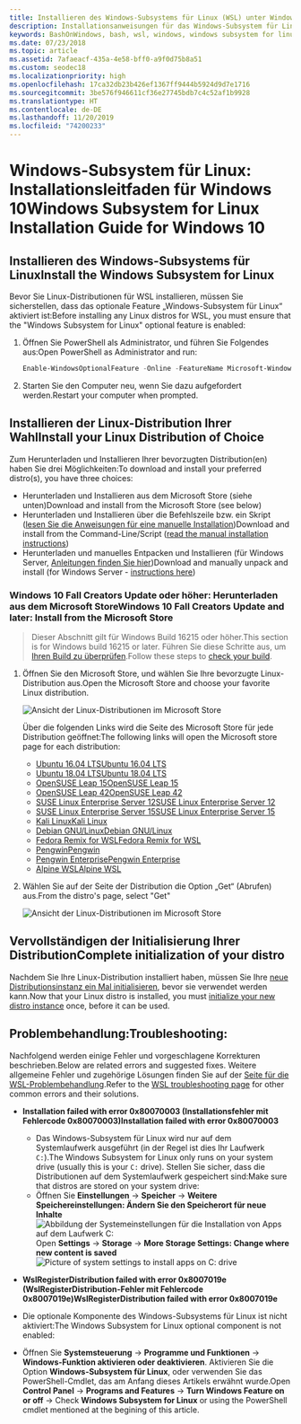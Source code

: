 ```yaml
---
title: Installieren des Windows-Subsystems für Linux (WSL) unter Windows 10
description: Installationsanweisungen für das Windows-Subsystem für Linux unter Windows 10.
keywords: BashOnWindows, bash, wsl, windows, windows subsystem for linux, windowssubsystem, ubuntu, debian, suse, windows 10, install
ms.date: 07/23/2018
ms.topic: article
ms.assetid: 7afaeacf-435a-4e58-bff0-a9f0d75b8a51
ms.custom: seodec18
ms.localizationpriority: high
ms.openlocfilehash: 17ca32db23b426ef1367ff9444b5924d9d7e1716
ms.sourcegitcommit: 3be576f946611cf36e27745bdb7c4c52af1b9928
ms.translationtype: HT
ms.contentlocale: de-DE
ms.lasthandoff: 11/20/2019
ms.locfileid: "74200233"
---
```

# <a name="windows-subsystem-for-linux-installation-guide-for-windows-10"></a><span data-ttu-id="7a1e3-104">Windows-Subsystem für Linux: Installationsleitfaden für Windows 10</span><span class="sxs-lookup"><span data-stu-id="7a1e3-104">Windows Subsystem for Linux Installation Guide for Windows 10</span></span>

## <a name="install-the-windows-subsystem-for-linux"></a><span data-ttu-id="7a1e3-105">Installieren des Windows-Subsystems für Linux</span><span class="sxs-lookup"><span data-stu-id="7a1e3-105">Install the Windows Subsystem for Linux</span></span>

<span data-ttu-id="7a1e3-106">Bevor Sie Linux-Distributionen für WSL installieren, müssen Sie sicherstellen, dass das optionale Feature „Windows-Subsystem für Linux“ aktiviert ist:</span><span class="sxs-lookup"><span data-stu-id="7a1e3-106">Before installing any Linux distros for WSL, you must ensure that the "Windows Subsystem for Linux" optional feature is enabled:</span></span>

1. <span data-ttu-id="7a1e3-107">Öffnen Sie PowerShell als Administrator, und führen Sie Folgendes aus:</span><span class="sxs-lookup"><span data-stu-id="7a1e3-107">Open PowerShell as Administrator and run:</span></span>
    ```powershell
    Enable-WindowsOptionalFeature -Online -FeatureName Microsoft-Windows-Subsystem-Linux
    ```

2. <span data-ttu-id="7a1e3-108">Starten Sie den Computer neu, wenn Sie dazu aufgefordert werden.</span><span class="sxs-lookup"><span data-stu-id="7a1e3-108">Restart your computer when prompted.</span></span>

## <a name="install-your-linux-distribution-of-choice"></a><span data-ttu-id="7a1e3-109">Installieren der Linux-Distribution Ihrer Wahl</span><span class="sxs-lookup"><span data-stu-id="7a1e3-109">Install your Linux Distribution of Choice</span></span>
<span data-ttu-id="7a1e3-110">Zum Herunterladen und Installieren Ihrer bevorzugten Distribution(en) haben Sie drei Möglichkeiten:</span><span class="sxs-lookup"><span data-stu-id="7a1e3-110">To download and install your preferred distro(s), you have three choices:</span></span>
* <span data-ttu-id="7a1e3-111">Herunterladen und Installieren aus dem Microsoft Store (siehe unten)</span><span class="sxs-lookup"><span data-stu-id="7a1e3-111">Download and install from the Microsoft Store (see below)</span></span>
* <span data-ttu-id="7a1e3-112">Herunterladen und Installieren über die Befehlszeile bzw. ein Skript ([lesen Sie die Anweisungen für eine manuelle Installation](install-manual.md))</span><span class="sxs-lookup"><span data-stu-id="7a1e3-112">Download and install from the Command-Line/Script ([read the manual installation instructions](install-manual.md))</span></span>
* <span data-ttu-id="7a1e3-113">Herunterladen und manuelles Entpacken und Installieren (für Windows Server, [Anleitungen finden Sie hier](install-on-server.md))</span><span class="sxs-lookup"><span data-stu-id="7a1e3-113">Download and manually unpack and install (for Windows Server - [instructions here](install-on-server.md))</span></span>

### <a name="windows-10-fall-creators-update-and-later-install-from-the-microsoft-store"></a><span data-ttu-id="7a1e3-114">Windows 10 Fall Creators Update oder höher: Herunterladen aus dem Microsoft Store</span><span class="sxs-lookup"><span data-stu-id="7a1e3-114">Windows 10 Fall Creators Update and later: Install from the Microsoft Store</span></span>

> <span data-ttu-id="7a1e3-115">Dieser Abschnitt gilt für Windows Build 16215 oder höher.</span><span class="sxs-lookup"><span data-stu-id="7a1e3-115">This section is for Windows build 16215 or later.</span></span>  <span data-ttu-id="7a1e3-116">Führen Sie diese Schritte aus, um [Ihren Build zu überprüfen](troubleshooting.md#check-your-build-number).</span><span class="sxs-lookup"><span data-stu-id="7a1e3-116">Follow these steps to [check your build](troubleshooting.md#check-your-build-number).</span></span> 

1. <span data-ttu-id="7a1e3-117">Öffnen Sie den Microsoft Store, und wählen Sie Ihre bevorzugte Linux-Distribution aus.</span><span class="sxs-lookup"><span data-stu-id="7a1e3-117">Open the Microsoft Store and choose your favorite Linux distribution.</span></span>

    ![Ansicht der Linux-Distributionen im Microsoft Store](media/store.png)

    <span data-ttu-id="7a1e3-119">Über die folgenden Links wird die Seite des Microsoft Store für jede Distribution geöffnet:</span><span class="sxs-lookup"><span data-stu-id="7a1e3-119">The following links will open the Microsoft store page for each distribution:</span></span>

    * [<span data-ttu-id="7a1e3-120">Ubuntu 16.04 LTS</span><span class="sxs-lookup"><span data-stu-id="7a1e3-120">Ubuntu 16.04 LTS</span></span>](https://www.microsoft.com/store/apps/9pjn388hp8c9)
    * [<span data-ttu-id="7a1e3-121">Ubuntu 18.04 LTS</span><span class="sxs-lookup"><span data-stu-id="7a1e3-121">Ubuntu 18.04 LTS</span></span>](https://www.microsoft.com/store/apps/9N9TNGVNDL3Q)
    * [<span data-ttu-id="7a1e3-122">OpenSUSE Leap 15</span><span class="sxs-lookup"><span data-stu-id="7a1e3-122">OpenSUSE Leap 15</span></span>](https://www.microsoft.com/store/apps/9n1tb6fpvj8c)
    * [<span data-ttu-id="7a1e3-123">OpenSUSE Leap 42</span><span class="sxs-lookup"><span data-stu-id="7a1e3-123">OpenSUSE Leap 42</span></span>](https://www.microsoft.com/store/apps/9njvjts82tjx)
    * [<span data-ttu-id="7a1e3-124">SUSE Linux Enterprise Server 12</span><span class="sxs-lookup"><span data-stu-id="7a1e3-124">SUSE Linux Enterprise Server 12</span></span>](https://www.microsoft.com/store/apps/9p32mwbh6cns)
    * [<span data-ttu-id="7a1e3-125">SUSE Linux Enterprise Server 15</span><span class="sxs-lookup"><span data-stu-id="7a1e3-125">SUSE Linux Enterprise Server 15</span></span>](https://www.microsoft.com/store/apps/9pmw35d7fnlx)
    * [<span data-ttu-id="7a1e3-126">Kali Linux</span><span class="sxs-lookup"><span data-stu-id="7a1e3-126">Kali Linux</span></span>](https://www.microsoft.com/store/apps/9PKR34TNCV07)
    * [<span data-ttu-id="7a1e3-127">Debian GNU/Linux</span><span class="sxs-lookup"><span data-stu-id="7a1e3-127">Debian GNU/Linux</span></span>](https://www.microsoft.com/store/apps/9MSVKQC78PK6)
    * [<span data-ttu-id="7a1e3-128">Fedora Remix for WSL</span><span class="sxs-lookup"><span data-stu-id="7a1e3-128">Fedora Remix for WSL</span></span>](https://www.microsoft.com/store/apps/9n6gdm4k2hnc)
    * [<span data-ttu-id="7a1e3-129">Pengwin</span><span class="sxs-lookup"><span data-stu-id="7a1e3-129">Pengwin</span></span>](https://www.microsoft.com/store/apps/9NV1GV1PXZ6P)
    * [<span data-ttu-id="7a1e3-130">Pengwin Enterprise</span><span class="sxs-lookup"><span data-stu-id="7a1e3-130">Pengwin Enterprise</span></span>](https://www.microsoft.com/store/apps/9N8LP0X93VCP)
    * [<span data-ttu-id="7a1e3-131">Alpine WSL</span><span class="sxs-lookup"><span data-stu-id="7a1e3-131">Alpine WSL</span></span>](https://www.microsoft.com/store/apps/9p804crf0395)

1. <span data-ttu-id="7a1e3-132">Wählen Sie auf der Seite der Distribution die Option „Get“ (Abrufen) aus.</span><span class="sxs-lookup"><span data-stu-id="7a1e3-132">From the distro's page, select "Get"</span></span>

    ![Ansicht der Linux-Distributionen im Microsoft Store](media/UbuntuStore.png)

## <a name="complete-initialization-of-your-distro"></a><span data-ttu-id="7a1e3-134">Vervollständigen der Initialisierung Ihrer Distribution</span><span class="sxs-lookup"><span data-stu-id="7a1e3-134">Complete initialization of your distro</span></span>
<span data-ttu-id="7a1e3-135">Nachdem Sie Ihre Linux-Distribution installiert haben, müssen Sie Ihre [neue Distributionsinstanz ein Mal initialisieren](initialize-distro.md), bevor sie verwendet werden kann.</span><span class="sxs-lookup"><span data-stu-id="7a1e3-135">Now that your Linux distro is installed, you must [initialize your new distro instance](initialize-distro.md) once, before it can be used.</span></span>

## <a name="troubleshooting"></a><span data-ttu-id="7a1e3-136">Problembehandlung:</span><span class="sxs-lookup"><span data-stu-id="7a1e3-136">Troubleshooting:</span></span> 

<span data-ttu-id="7a1e3-137">Nachfolgend werden einige Fehler und vorgeschlagene Korrekturen beschrieben.</span><span class="sxs-lookup"><span data-stu-id="7a1e3-137">Below are related errors and suggested fixes.</span></span> <span data-ttu-id="7a1e3-138">Weitere allgemeine Fehler und zugehörige Lösungen finden Sie auf der [Seite für die WSL-Problembehandlung](troubleshooting.md).</span><span class="sxs-lookup"><span data-stu-id="7a1e3-138">Refer to the [WSL troubleshooting page](troubleshooting.md) for other common errors and their solutions.</span></span>

* <span data-ttu-id="7a1e3-139">**Installation failed with error 0x80070003 (Installationsfehler mit Fehlercode 0x80070003)**</span><span class="sxs-lookup"><span data-stu-id="7a1e3-139">**Installation failed with error 0x80070003**</span></span>
    * <span data-ttu-id="7a1e3-140">Das Windows-Subsystem für Linux wird nur auf dem Systemlaufwerk ausgeführt (in der Regel ist dies Ihr Laufwerk `C:`).</span><span class="sxs-lookup"><span data-stu-id="7a1e3-140">The Windows Subsystem for Linux only runs on your system drive (usually this is your `C:` drive).</span></span> <span data-ttu-id="7a1e3-141">Stellen Sie sicher, dass die Distributionen auf dem Systemlaufwerk gespeichert sind:</span><span class="sxs-lookup"><span data-stu-id="7a1e3-141">Make sure that distros are stored on your system drive:</span></span>  
    * <span data-ttu-id="7a1e3-142">Öffnen Sie **Einstellungen** -> **Speicher** -> **Weitere Speichereinstellungen: Ändern Sie den Speicherort für neue Inhalte**
    ![Abbildung der Systemeinstellungen für die Installation von Apps auf dem Laufwerk C:](media/AppStorage.png)</span><span class="sxs-lookup"><span data-stu-id="7a1e3-142">Open **Settings** -> **Storage** -> **More Storage Settings: Change where new content is saved**
![Picture of system settings to install apps on C: drive](media/AppStorage.png)</span></span>
    
    
 * <span data-ttu-id="7a1e3-143">**WslRegisterDistribution failed with error 0x8007019e (WslRegisterDistribution-Fehler mit Fehlercode 0x8007019e)**</span><span class="sxs-lookup"><span data-stu-id="7a1e3-143">**WslRegisterDistribution failed with error 0x8007019e**</span></span>   
  * <span data-ttu-id="7a1e3-144">Die optionale Komponente des Windows-Subsystems für Linux ist nicht aktiviert:</span><span class="sxs-lookup"><span data-stu-id="7a1e3-144">The Windows Subsystem for Linux optional component is not enabled:</span></span> 
   * <span data-ttu-id="7a1e3-145">Öffnen Sie **Systemsteuerung** -> **Programme und Funktionen** -> **Windows-Funktion aktivieren oder deaktivieren**. Aktivieren Sie die Option **Windows-Subsystem für Linux**, oder verwenden Sie das PowerShell-Cmdlet, das am Anfang dieses Artikels erwähnt wurde.</span><span class="sxs-lookup"><span data-stu-id="7a1e3-145">Open **Control Panel** -> **Programs and Features** -> **Turn Windows Feature on or off** -> Check **Windows Subsystem for Linux** or using the PowerShell cmdlet mentioned at the begining of this article.</span></span>
